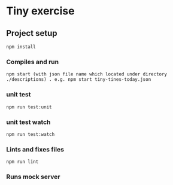 # Tiny exercise

## Project setup
```
npm install
```

### Compiles and run
```
npm start (with json file name which located under directory ./descriptions) . e.g. npm start tiny-tines-today.json
```

### unit test
```
npm run test:unit
```

### unit test watch
```
npm run test:watch
```
### Lints and fixes files
```
npm run lint
```

### Runs mock server
```

```
